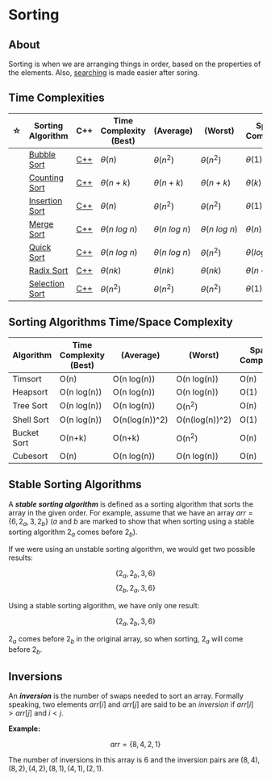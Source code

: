 # Sorting

## About

Sorting is when we are arranging things in order, based on the properties of the elements. Also, [searching](../searching/README.md) is made easier after soring.

## Time Complexities

| ☆   | Sorting Algorithm                            | C++                                        | Time Complexity (Best) | (Average)             | (Worst)               | Space Complexity  | Additional Contents                            |
| --- | -------------------------------------------- | ------------------------------------------ | ---------------------- | --------------------- | --------------------- | ----------------- | ---------------------------------------------- |
|     | [Bubble Sort](./bubble-sort/README.md)       | [C++](./bubble-sort/bubble-sort.cpp)       | $\theta(n)$            | $\theta(n^2)$         | $\theta(n^2)$         | $\theta(1)$       |                                                |
|     | [Counting Sort](./counting-sort/README.md)   | [C++](./counting-sort/counting-sort.cpp)   | $\theta(n+k)$          | $\theta(n+k)$         | $\theta(n+k)$         | $\theta(k)$       |                                                |
|     | [Insertion Sort](./insertion-sort/README.md) | [C++](./insertion-sort/insertion-sort.cpp) | $\theta(n)$            | $\theta(n^2)$         | $\theta(n^2)$         | $\theta(1)$       |                                                |
|     | [Merge Sort](./merge-sort/README.md)         | [C++](./merge-sort/merge-sort.cpp)         | $\theta(n \ log \ n)$  | $\theta(n \ log \ n)$ | $\theta(n \ log \ n)$ | $\theta(n)$       | [Inversions](./merge-sort/inversions.md)       |
|     | [Quick Sort](./quick-sort/README.md)         | [C++](./quick-sort/quick-sort.cpp)         | $\theta(n \ log \ n)$  | $\theta(n \ log \ n)$ | $\theta(n^2)$         | $\theta(log \ n)$ | [Nuts & Bolts](./quick-sort/nuts-and-bolts.md) |
|     | [Radix Sort](./radix-sort/README.md)         | [C++](./radix-sort/radix-sort.cpp)         | $\theta(nk)$           | $\theta(nk)$          | $\theta(nk)$          | $\theta(n + k)$   |                                                |
|     | [Selection Sort](./selection-sort/README.md) | [C++](./selection-sort/selection-sort.cpp) | $\theta(n^2)$          | $\theta(n^2)$         | $\theta(n^2)$         | $\theta(1)$       |                                                |

## Sorting Algorithms Time/Space Complexity

| Algorithm   | Time Complexity (Best) | (Average)      | (Worst)          | Space Complexity |
| ----------- | ---------------------- | -------------- | ---------------- | ---------------- |
| Timsort     | O(n)                   | O(n log(n))    | O(n log(n))      | O(n)             |
| Heapsort    | O(n log(n))            | O(n log(n))    | O(n log(n))      | O(1)             |
| Tree Sort   | O(n log(n))            | O(n log(n))    | O(n<sup>2</sup>) | O(n)             |
| Shell Sort  | O(n log(n))            | O(n(log(n))^2) | O(n(log(n))^2)   | O(1)             |
| Bucket Sort | O(n+k)                 | O(n+k)         | O(n<sup>2</sup>) | O(n)             |
| Cubesort    | O(n)                   | O(n log(n))    | O(n log(n))      | O(n)             |

## Stable Sorting Algorithms

A **_stable sorting algorithm_** is defined as a sorting algorithm that sorts the array in the given order. For example, assume that we have an array $arr = \{ 6, 2_a, 3, 2_b \}$ ($a$ and $b$ are marked to show that when sorting using a stable sorting algorithm $2_a$ comes before $2_b$).

If we were using an unstable sorting algorithm, we would get two possible results:

$$\{ 2_a, 2_b, 3, 6 \}$$
$$\{ 2_b, 2_a, 3, 6 \}$$

Using a stable sorting algorithm, we have only one result:

$$\{ 2_a, 2_b, 3, 6 \}$$

$2_a$ comes before $2_b$ in the original array, so when sorting, $2_a$ will come before $2_b$.

## Inversions

An **_inversion_** is the number of swaps needed to sort an array. Formally speaking, two elements $arr[i]$ and $arr[j]$ are said to be an _inversion_ if $arr[i] > arr[j]$ and $i < j$.

**Example:**

$$arr = \{ 8, 4, 2, 1 \}$$

The number of inversions in this array is $6$ and the inversion pairs are $(8, 4), (8, 2), (4, 2), (8, 1), (4, 1), (2, 1)$.
